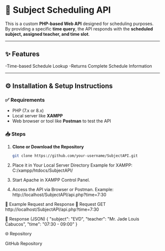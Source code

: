 # 📘 Subject Scheduling API

This is a custom **PHP-based Web API** designed for scheduling purposes.  
By providing a specific **time query**, the API responds with the **scheduled subject, assigned teacher, and time slot**.

---

## ✨ Features
-Time-based Schedule Lookup
-Returns Complete Schedule Information

---

## ⚙️ Installation & Setup Instructions

### ✅ Requirements
- PHP (7.x or 8.x)  
- Local server like **XAMPP**  
- Web browser or tool like **Postman** to test the API  

### 📥 Steps
1. **Clone or Download the Repository**
   ```bash
   git clone https://github.com/your-username/SubjectAPI.git
2. Place it in Your Local Server Directory
Example for XAMPP:
C:/xampp/htdocs/SubjectAPI/


3. Start Apache in XAMPP Control Panel.

4. Access the API via Browser or Postman.
Example:
http://localhost/SubjectAPI/api.php?time=7:30

📌 Example Request and Response
🔹 Request
GET http://localhost/SubjectAPI/api.php?time=7:30

🔹 Response (JSON)
{
  "subject": "EVD",
  "teacher": "Mr. Jade Louis Cabucos",
  "time": "07:30 - 09:00"
}

🌐 Repository

GitHub Repository

